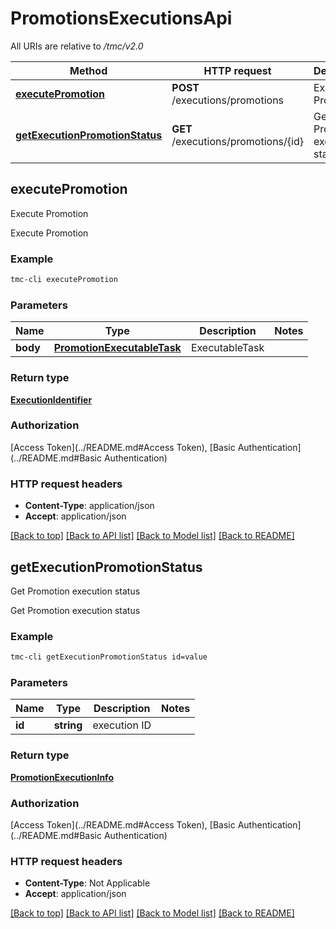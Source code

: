 # PromotionsExecutionsApi

All URIs are relative to */tmc/v2.0*

Method | HTTP request | Description
------------- | ------------- | -------------
[**executePromotion**](PromotionsExecutionsApi.md#executePromotion) | **POST** /executions/promotions | Execute Promotion
[**getExecutionPromotionStatus**](PromotionsExecutionsApi.md#getExecutionPromotionStatus) | **GET** /executions/promotions/{id} | Get Promotion execution status


## **executePromotion**

Execute Promotion

Execute Promotion

### Example
```bash
tmc-cli executePromotion
```

### Parameters

Name | Type | Description  | Notes
------------- | ------------- | ------------- | -------------
 **body** | [**PromotionExecutableTask**](PromotionExecutableTask.md) | ExecutableTask |

### Return type

[**ExecutionIdentifier**](ExecutionIdentifier.md)

### Authorization

[Access Token](../README.md#Access Token), [Basic Authentication](../README.md#Basic Authentication)

### HTTP request headers

 - **Content-Type**: application/json
 - **Accept**: application/json

[[Back to top]](#) [[Back to API list]](../README.md#documentation-for-api-endpoints) [[Back to Model list]](../README.md#documentation-for-models) [[Back to README]](../README.md)

## **getExecutionPromotionStatus**

Get Promotion execution status

Get Promotion execution status

### Example
```bash
tmc-cli getExecutionPromotionStatus id=value
```

### Parameters

Name | Type | Description  | Notes
------------- | ------------- | ------------- | -------------
 **id** | **string** | execution ID |

### Return type

[**PromotionExecutionInfo**](PromotionExecutionInfo.md)

### Authorization

[Access Token](../README.md#Access Token), [Basic Authentication](../README.md#Basic Authentication)

### HTTP request headers

 - **Content-Type**: Not Applicable
 - **Accept**: application/json

[[Back to top]](#) [[Back to API list]](../README.md#documentation-for-api-endpoints) [[Back to Model list]](../README.md#documentation-for-models) [[Back to README]](../README.md)

